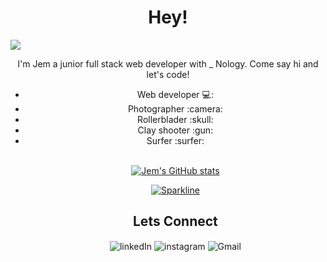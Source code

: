 <h1 align="center">Hey!</h1>

<img align="center" src="https://media.giphy.com/media/1AiqIlg1Jfl2tgGzYf/giphy.gif">

<p align="center">I'm Jem a junior full stack web developer with _ Nology.
    Come say hi and let's code!</p>

<ul align="center"> 
   <li>Web developer 💻:</li> 
  <li>Photographer :camera: </li> 
  <li>Rollerblader :skull:</li> 
  <li>Clay shooter :gun: </li>
  <li>Surfer :surfer:</li>

<br>

[![Jem's GitHub stats](https://github-readme-stats.vercel.app/api?username=jemzzz16)](https://github.com/jemzzz16/github-readme-stats)

[![Sparkline](https://stars.medv.io/Naereen/badges.svg)](https://stars.medv.io/Naereen/badges)

<h2 align="center">Lets Connect</h2>
<img align="center" alt="linkedIn" src="https://img.shields.io/badge/LinkedIn-0077B5?style=for-the-badge&logo=linkedin&logoColor=white" href="https://www.linkedin.com/in/jemma-holmes-14b89a10a/"> 

<img align="center" alt="instagram" src="https://img.shields.io/badge/Instagram-E4405F?style=for-the-badge&logo=instagram&logoColor=white" href="https://www.instagram.com/jemma.j.photography/"> 

<img align="center" alt="Gmail" src="https://img.shields.io/badge/Gmail-D14836?style=for-the-badge&logo=gmail&logoColor=white" href="jemmaholmes16@gmail.com">
